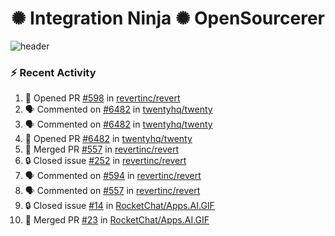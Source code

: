  
<h1 align="center">✺ Integration Ninja ✺ OpenSourcerer</h1>

![header](https://github.com/Nabhag8848/Nabhag8848/assets/65061890/3ecbdaa2-ea2a-4413-a40a-87945f5fb05a)

### :zap: Recent Activity

<!--START_SECTION:activity-->
1. 💪 Opened PR [#598](https://github.com/revertinc/revert/pull/598) in [revertinc/revert](https://github.com/revertinc/revert)
2. 🗣 Commented on [#6482](https://github.com/twentyhq/twenty/pull/6482#issuecomment-2261391144) in [twentyhq/twenty](https://github.com/twentyhq/twenty)
3. 🗣 Commented on [#6482](https://github.com/twentyhq/twenty/pull/6482#issuecomment-2261361472) in [twentyhq/twenty](https://github.com/twentyhq/twenty)
4. 💪 Opened PR [#6482](https://github.com/twentyhq/twenty/pull/6482) in [twentyhq/twenty](https://github.com/twentyhq/twenty)
5. 🎉 Merged PR [#557](https://github.com/revertinc/revert/pull/557) in [revertinc/revert](https://github.com/revertinc/revert)
6. 🔒 Closed issue [#252](https://github.com/revertinc/revert/issues/252) in [revertinc/revert](https://github.com/revertinc/revert)
7. 🗣 Commented on [#594](https://github.com/revertinc/revert/pull/594#issuecomment-2259958248) in [revertinc/revert](https://github.com/revertinc/revert)
8. 🗣 Commented on [#557](https://github.com/revertinc/revert/pull/557#issuecomment-2258420176) in [revertinc/revert](https://github.com/revertinc/revert)
9. 🔒 Closed issue [#14](https://github.com/RocketChat/Apps.AI.GIF/issues/14) in [RocketChat/Apps.AI.GIF](https://github.com/RocketChat/Apps.AI.GIF)
10. 🎉 Merged PR [#23](https://github.com/RocketChat/Apps.AI.GIF/pull/23) in [RocketChat/Apps.AI.GIF](https://github.com/RocketChat/Apps.AI.GIF)
<!--END_SECTION:activity-->

  



